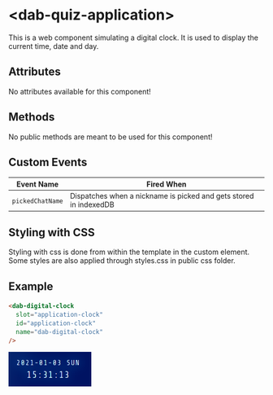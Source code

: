 # &lt;dab-quiz-application&gt;

This is a web component simulating a digital clock. It is used to display the current time, date and day.

## Attributes

No attributes available for this component!

## Methods

No public methods are meant to be used for this component!

## Custom Events

| Event Name       |  Fired When                                                       |
| ---------------- | ----------------------------------------------------------------- |
| `pickedChatName` | Dispatches when a nickname is picked and gets stored in indexedDB |

## Styling with CSS

Styling with css is done from within the template in the custom element. Some styles are also applied through styles.css in public css folder.

## Example

```html
<dab-digital-clock
  slot="application-clock"
  id="application-clock"
  name="dab-digital-clock"
/>
```

![What the component looks like](./assets/ApplicationClock.png)
